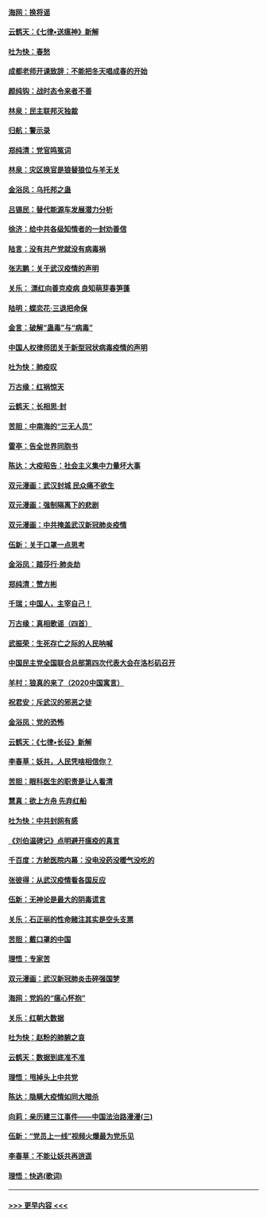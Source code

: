 #### [海网：换将谣](../pages/nsc993/n11873712.md?t=02171433) 
#### [云鹤天：《七律▪送瘟神》新解](../pages/nsc993/n11873598.md?t=02171433) 
#### [吐为快：春愁](../pages/nsc993/n11872801.md?t=02171433) 
#### [成都老师开课致辞：不能把冬天唱成春的开始](../pages/nsc993/n11872653.md?t=02171433) 
#### [颜纯钩：战时态令来者不善](../pages/nsc993/n11872011.md?t=02171433) 
#### [林泉：民主联邦灭独裁](../pages/nsc993/n11870998.md?t=02171433) 
#### [归航：警示录](../pages/nsc993/n11870963.md?t=02171433) 
#### [郑纯清：党官鸣冤词](../pages/nsc993/n11870938.md?t=02171433) 
#### [林泉：灾区换官是狼替狼位与羊无关](../pages/nsc993/n11870896.md?t=02171433) 
#### [金浴凤：乌托邦之蛊](../pages/nsc993/n11870879.md?t=02171433) 
#### [吕锡民：替代能源车发展潜力分析](../pages/nsc993/n11870656.md?t=02171433) 
#### [徐济：给中共各级知情者的一封劝善信](../pages/nsc993/n11868561.md?t=02171433) 
#### [陆言：没有共产党就没有病毒祸](../pages/nsc993/n11868232.md?t=02171433) 
#### [张志鹏：关于武汉疫情的声明](../pages/nsc993/n11867182.md?t=02171433) 
#### [关乐： 漂红向善克疫病 良知萌芽春笋蓬](../pages/nsc993/n11865710.md?t=02171433) 
#### [陆明：蝶恋花‧三退把命保](../pages/nsc993/n11865673.md?t=02171433) 
#### [金言：破解“蛊毒”与“病毒”](../pages/nsc993/n11864103.md?t=02171433) 
#### [中国人权律师团关于新型冠状病毒疫情的声明](../pages/nsc993/n11864249.md?t=02171433) 
#### [吐为快：肺疫叹](../pages/nsc993/n11864027.md?t=02171433) 
#### [万古缘：红祸惊天](../pages/nsc993/n11864079.md?t=02171433) 
#### [云鹤天：长相思‧封](../pages/nsc993/n11864006.md?t=02171433) 
#### [苦胆：中南海的“三无人员”](../pages/nsc993/n11862997.md?t=02171433) 
#### [雷亭：告全世界同胞书](../pages/nsc993/n11862572.md?t=02171433) 
#### [陈达：大疫昭告：社会主义集中力量坏大事](../pages/nsc993/n11859419.md?t=02171433) 
#### [双元漫画：武汉封城 民众痛不欲生](../pages/nsc993/n11859287.md?t=02171433) 
#### [双元漫画：强制隔离下的悲剧](../pages/nsc993/n11859244.md?t=02171433) 
#### [双元漫画：中共掩盖武汉新冠肺炎疫情](../pages/nsc993/n11858249.md?t=02171433) 
#### [伍新：关于口罩一点思考](../pages/nsc993/n11859195.md?t=02171433) 
#### [金浴凤：踏莎行‧肺炎劫](../pages/nsc993/n11858227.md?t=02171433) 
#### [郑纯清：赞方彬](../pages/nsc993/n11856803.md?t=02171433) 
#### [千瑞；中国人，主宰自己！](../pages/nsc993/n11856793.md?t=02171433) 
#### [万古缘：真相歌谣（四首）](../pages/nsc993/n11856263.md?t=02171433) 
#### [武振荣：生死存亡之际的人民呐喊](../pages/nsc993/n11856256.md?t=02171433) 
#### [中国民主党全国联合总部第四次代表大会在洛杉矶召开](../pages/nsc993/n11856344.md?t=02171433) 
#### [羊村：狼真的来了（2020中国寓言）](../pages/nsc993/n11856229.md?t=02171433) 
#### [祝君安：斥武汉的邪恶之徒](../pages/nsc993/n11855861.md?t=02171433) 
#### [金浴凤：党的恐怖](../pages/nsc993/n11855849.md?t=02171433) 
#### [云鹤天：《七律▪长征》新解](../pages/nsc993/n11855479.md?t=02171433) 
#### [李春草：妖共，人民凭啥相信你？](../pages/nsc993/n11855196.md?t=02171433) 
#### [苦胆：眼科医生的职责是让人看清](../pages/nsc993/n11853840.md?t=02171433) 
#### [慧真：欲上方舟 先弃红船](../pages/nsc993/n11853483.md?t=02171433) 
#### [吐为快：中共封网有感](../pages/nsc993/n11852575.md?t=02171433) 
#### [《刘伯温碑记》点明避开瘟疫的真言](../pages/nsc993/n11852128.md?t=02171433) 
#### [千百度：方舱医院内幕：没电没药没暖气没吃的](../pages/nsc993/n11850211.md?t=02171433) 
#### [张彼得：从武汉疫情看各国反应](../pages/nsc993/n11850102.md?t=02171433) 
#### [伍新：无神论是最大的阴毒谎言](../pages/nsc993/n11846129.md?t=02171433) 
#### [关乐：石正丽的性命赌注其实是空头支票](../pages/nsc993/n11846109.md?t=02171433) 
#### [苦胆：戴口罩的中国](../pages/nsc993/n11845576.md?t=02171433) 
#### [理悟：专家苦](../pages/nsc993/n11845564.md?t=02171433) 
#### [双元漫画：武汉新冠肺炎击碎强国梦](../pages/nsc993/n11843320.md?t=02171433) 
#### [海网：党妈的“瘟心怀抱”](../pages/nsc993/n11840740.md?t=02171433) 
#### [关乐：红朝大数据](../pages/nsc993/n11840675.md?t=02171433) 
#### [吐为快：赵粉的肺腑之哀](../pages/nsc993/n11840618.md?t=02171433) 
#### [云鹤天：数据到底准不准](../pages/nsc993/n11840325.md?t=02171433) 
#### [理悟：甩掉头上中共党](../pages/nsc993/n11838826.md?t=02171433) 
#### [陈达：隐瞒大疫情如同大暗杀](../pages/nsc993/n11838771.md?t=02171433) 
#### [向莉：亲历建三江事件——中国法治路漫漫(三)](../pages/nsc993/n11831825.md?t=02171433) 
#### [伍新：“党员上一线”视频火爆最为党乐见](../pages/nsc993/n11838200.md?t=02171433) 
#### [李春草：不能让妖共再逍遥](../pages/nsc993/n11838102.md?t=02171433) 
#### [理悟：快逃(歌词)](../pages/nsc993/n11838083.md?t=02171433) 

----
#### [ >>> 更早内容 <<< ](../indexes/nsc993-earlier.md)
